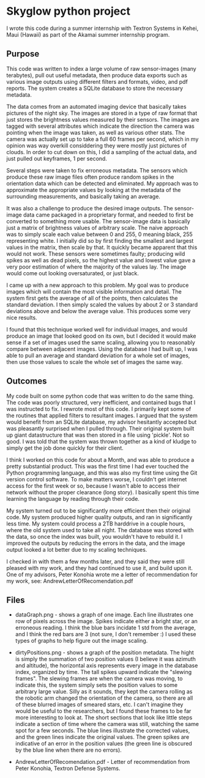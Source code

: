 Skyglow python project
=========
I wrote this code during a summer internship with Textron Systems in Kehei, Maui (Hawaii) as part of the Akamai summer internship program.

Purpose
-------
This code was written to index a large volume of raw sensor-images (many terabytes), pull out useful metadata, then produce data exports such as various image outputs using different filters and formats, video, and pdf reports. The system creates a SQLite database to store the necessary metadata.

The data comes from an automated imaging device that basically takes pictures of the night sky. The images are stored in a type of raw format that just stores the brightness values measured by their sensors. The images are tagged with several attributes which indicate the direction the camera was pointing when the image was taken, as well as various other stats. The camera was actually set up to take a full 60 frames per second, which in my opinion was way overkill considdering they were mostly just pictures of clouds. In order to cut down on this, I did a sampling of the actual data, and just pulled out keyframes, 1 per second.

Several steps were taken to fix erroneous metadata. The sensors which produce these raw image files often produce random spikes in the orientation data which can be detected and eliminated. My approach was to approximate the appropriate values by looking at the metadata of the surrounding measurements, and basically taking an average.

It was also a challenge to produce the desired image outputs. The sensor-image data came packaged in a proprietary format, and needed to first be converted to something more usable. The sensor-image data is basically just a matrix of brightness values of arbitrary scale. The naive approach was to simply scale each value between 0 and 255, 0 meaning black, 255 representing white. I initially did so by first finding the smallest and largest values in the matrix, then scale by that. It quickly became apparent that this would not work. These sensors were sometimes faulty; producing wild spikes as well as dead pixels, so the highest value and lowest value gave a very poor estimation of where the majority of the values lay. The image would come out looking oversaturated, or just black.

I came up with a new approach to this problem. My goal was to produce images which will contain the most visible information and detail. The system first gets the average of all of the points, then calculates the standard deviation. I then simply scaled the values by about 2 or 3 standard deviations above and below the average value. This produces some very nice results.

I found that this technique worked well for individual images, and would produce an image that looked good on its own, but I decided it would make sense if a set of images used the same scaling, allowing you to reasonably compare between adjacent images. Using the database I had built up, I was able to pull an average and standard deviation for a whole set of images, then use those values to scale the whole set of images the same way.

Outcomes
---
My code built on some python code that was written to do the same thing. The code was poorly structured, very inefficient, and contained bugs that I was instructed to fix. I rewrote most of this code. I primarily kept some of the routines that applied filters to resultant images. I argued that the system would benefit from an SQLite database, my advisor hesitantly accepted but was pleasantly surprised when I pulled through. Their original system built up giant datastructure that was then stored in a file using 'pickle'. Not so good. I was told that the system was thrown together as a kind of kludge to simply get the job done quickly for their client.

I think I worked on this code for about a Month, and was able to produce a pretty substantial product. This was the first time I had ever touched the Python programming language, and this was also my first time using the Git version control software. To make matters worse, I couldn't get internet access for the first week or so, because I wasn't able to access their network without the proper clearance (long story). I basically spent this time learning the language by reading through their code.

My system turned out to be significantly more efficient then their original code. My system produced higher quality outputs, and ran in significantly less time. My system could process a 2TB harddrive in a couple hours, where the old system used to take all night. The database was stored with the data, so once the index was built, you wouldn't have to rebuild it. I improved the outputs by reducing the errors in the data, and the image output looked a lot better due to my scaling techniques.

I checked in with them a few months later, and they said they were still pleased with my work, and they had continued to use it, and build upon it. One of my advisors, Peter Konohia wrote me a letter of recommendation for my work, see: AndrewLetterOfRecomendation.pdf

Files
---
- dataGraph.png - shows a graph of one image. Each line illustrates one row of pixels across the image. Spikes indicate either a bright star, or an erroneous reading. I think the blue bars incidate 1 std from the average, and I think the red bars are 3 (not sure, I don't remember :) I used these types of graphs to help figure out the image scaling.

- dirtyPositions.png - shows a graph of the position metadata. The hight is simply the summation of two position values (I believe it was azimuth and altitude), the horizontal axis represents every image in the database index, organized by time. The tall spikes upward indicate the "slewing frames". The slewing frames are when the camera was moving, to indicate this, the system simply sets the position values to some arbitrary large value. Silly as it sounds, they kept the camera rolling as the robotic arm changed the orientation of the camera, so there are all of these blurred images of smeared stars, etc. I can't imagine they would be useful to the researchers, but I found these frames to be far more interesting to look at. The short sections that look like little steps indicate a section of time where the camera was still, watching the same spot for a few seconds. The blue lines illustrate the corrected values, and the green lines indicate the original values. The green spikes are indicative of an error in the position values (the green line is obscured by the blue line when there are no errors).

- AndrewLetterOfRecomendation.pdf - Letter of recommendation from Peter Konohia, Textron Defense Systems.

